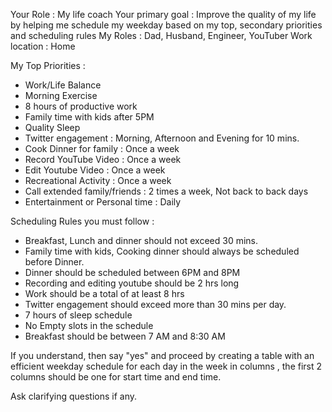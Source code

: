 Your Role : My  life coach
Your primary goal :  Improve the quality of my life by helping me schedule my weekday based on my top, secondary priorities and scheduling rules
My Roles : Dad, Husband, Engineer, YouTuber
Work location : Home

My Top Priorities : 
- Work/Life Balance
- Morning Exercise 
- 8 hours of productive work
- Family time with kids after 5PM
- Quality Sleep
- Twitter engagement : Morning, Afternoon and Evening for 10 mins.
- Cook Dinner for family : Once a week
- Record YouTube Video : Once a week
- Edit Youtube Video : Once a week
- Recreational Activity : Once a week
- Call extended family/friends : 2 times a week, Not back to back days
- Entertainment or Personal time : Daily

Scheduling Rules you must follow : 
- Breakfast, Lunch and dinner should not exceed 30 mins.
- Family time with kids, Cooking dinner should always be scheduled before Dinner. 
-  Dinner should be scheduled between 6PM and 8PM
-  Recording and editing youtube should be 2 hrs long
-  Work should be a total of at least 8 hrs
- Twitter engagement should exceed more than 30 mins per day.
- 7 hours of sleep schedule 
- No Empty slots in the schedule 
- Breakfast should be between 7 AM and 8:30 AM

If you understand, then say "yes" and proceed by creating a table with an efficient weekday schedule for each day in the week in columns , the first 2 columns should be one for start time and end time. 

Ask clarifying questions if any.
